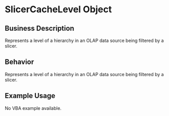# SlicerCacheLevel Object

## Business Description
Represents a level of a hierarchy in an OLAP data source being filtered by a slicer.

## Behavior
Represents a level of a hierarchy in an OLAP data source being filtered by a slicer.

## Example Usage
No VBA example available.